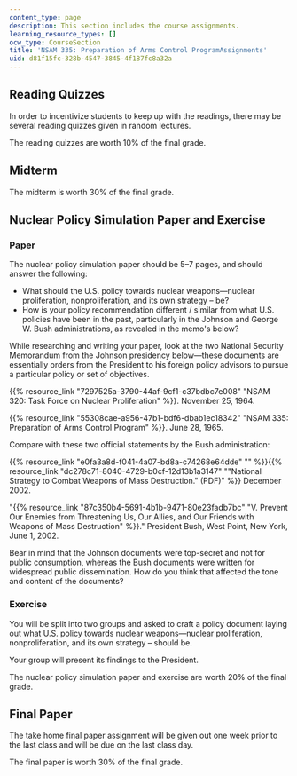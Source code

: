 ```yaml
---
content_type: page
description: This section includes the course assignments.
learning_resource_types: []
ocw_type: CourseSection
title: 'NSAM 335: Preparation of Arms Control ProgramAssignments'
uid: d81f15fc-328b-4547-3845-4f187fc8a32a
---
```


Reading Quizzes
---------------

In order to incentivize students to keep up with the readings, there may be several reading quizzes given in random lectures.

The reading quizzes are worth 10% of the final grade.

Midterm
-------

The midterm is worth 30% of the final grade.

Nuclear Policy Simulation Paper and Exercise
--------------------------------------------

### Paper

The nuclear policy simulation paper should be 5–7 pages, and should answer the following:

*   What should the U.S. policy towards nuclear weapons—nuclear proliferation, nonproliferation, and its own strategy – be?
*   How is your policy recommendation different / similar from what U.S. policies have been in the past, particularly in the Johnson and George W. Bush administrations, as revealed in the memo's below?

While researching and writing your paper, look at the two National Security Memorandum from the Johnson presidency below—these documents are essentially orders from the President to his foreign policy advisors to pursue a particular policy or set of objectives.

{{% resource_link "7297525a-3790-44af-9cf1-c37bdbc7e008" "NSAM 320: Task Force on Nuclear Proliferation" %}}. November 25, 1964.

{{% resource_link "55308cae-a956-47b1-bdf6-dbab1ec18342" "NSAM 335: Preparation of Arms Control Program" %}}. June 28, 1965.

Compare with these two official statements by the Bush administration:

{{% resource_link "e0fa3a8d-f041-4a07-bd8a-c74268e64dde" "" %}}{{% resource_link "dc278c71-8040-4729-b0cf-12d13b1a3147" "\"National Strategy to Combat Weapons of Mass Destruction.\" (PDF)" %}} December 2002.

"{{% resource_link "87c350b4-5691-4b1b-9471-80e23fadb7bc" "V. Prevent Our Enemies from Threatening Us, Our Allies, and Our Friends with Weapons of Mass Destruction" %}}." President Bush, West Point, New York, June 1, 2002.

Bear in mind that the Johnson documents were top-secret and not for public consumption, whereas the Bush documents were written for widespread public dissemination. How do you think that affected the tone and content of the documents?

### Exercise

You will be split into two groups and asked to craft a policy document laying out what U.S. policy towards nuclear weapons—nuclear proliferation, nonproliferation, and its own strategy – should be.

Your group will present its findings to the President.

The nuclear policy simulation paper and exercise are worth 20% of the final grade.

Final Paper
-----------

The take home final paper assignment will be given out one week prior to the last class and will be due on the last class day.

The final paper is worth 30% of the final grade.